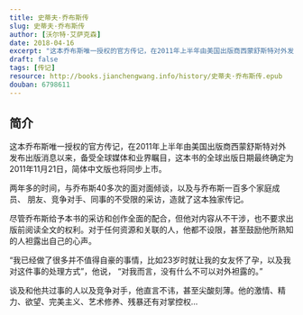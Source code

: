 ```yaml
---
title: 史蒂夫·乔布斯传
slug: 史蒂夫·乔布斯传
author: [沃尔特·艾萨克森]
date: 2018-04-16
excerpt: "这本乔布斯唯一授权的官方传记，在2011年上半年由美国出版商西蒙舒斯特对外发布出版消息以来，备受全球媒体和业界瞩目"
draft: false
tags: [传记]
resource: http://books.jianchengwang.info/history/史蒂夫·乔布斯传.epub
douban: 6798611
---
```


## 简介

这本乔布斯唯一授权的官方传记，在2011年上半年由美国出版商西蒙舒斯特对外发布出版消息以来，备受全球媒体和业界瞩目，这本书的全球出版日期最终确定为2011年11月21日，简体中文版也将同步上市。

两年多的时间，与乔布斯40多次的面对面倾谈，以及与乔布斯一百多个家庭成员、 朋友、竞争对手、同事的不受限的采访，造就了这本独家传记。

尽管乔布斯给予本书的采访和创作全面的配合，但他对内容从不干涉，也不要求出版前阅读全文的权利。对于任何资源和关联的人，他都不设限，甚至鼓励他所熟知的人袒露出自己的心声。

“我已经做了很多并不值得自豪的事情，比如23岁时就让我的女友怀了孕，以及我对这件事的处理方式”，他说， “对我而言，没有什么不可以对外袒露的。”

谈及和他共过事的人以及竞争对手，他直言不讳，甚至尖酸刻薄。他的激情、精力、欲望、完美主义、艺术修养、残暴还有对掌控权...